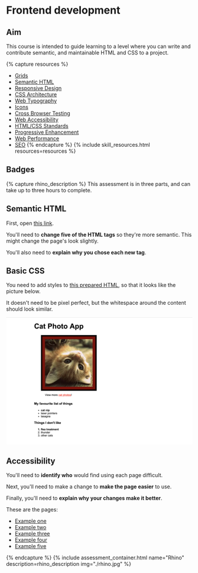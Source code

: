 # Frontend development

## Aim
This course is intended to guide learning to a level where you can write and contribute semantic, and maintainable HTML and CSS to a project.

{% capture resources %}
- [Grids](./resources/grids.md)
- [Semantic HTML](./resources/semantic-html.md)
- [Responsive Design](./resources/responsive-design.md)
- [CSS Architecture](./resources/css-architecture.md)
- [Web Typography](./resources/web-typography.md)
- [Icons](./resources/icons.md)
- [Cross Browser Testing](./resources/cross-browser-testing.md)
- [Web Accessibility](./resources/web-accessibility.md)
- [HTML/CSS Standards](./resources/html-css-standards.md)
- [Progressive Enhancement](./resources/progressive-enhancement.md)
- [Web Performance](./resources/web-performance.md)
- [SEO](./resources/seo.md)
{% endcapture %}
{% include skill_resources.html resources=resources %}


## Badges

{% capture rhino_description %}
This assessment is in three parts, and can take up to three hours to complete.

## Semantic HTML

First, open [this link][rhino-semantic-html-page].

You'll need to **change five of the HTML tags** so they're more semantic. This might change the page's look slightly.

You'll also need to **explain why you chose each new tag**.

[rhino-semantic-html-page]: https://codepen.io/kjdchapman/pen/zXzQYw

## Basic CSS

You need to add styles to [this prepared HTML][rhino-unstyled-html-page], so that it looks like the picture below.

It doesn't need to be pixel perfect, but the whitespace around the content should look similar.

![How the webpage should look](resources/rhino-expected-styles.png)

[rhino-unstyled-html-page]: https://codepen.io/kjdchapman/pen/mgwYKZ

## Accessibility

You'll need to **identify who** would find using each page difficult.

Next, you'll need to make a change to **make the page easier** to use.

Finally, you'll need to **explain why your changes make it better**.

These are the pages:

* [Example one][rhino-big-button]
* [Example two][rhino-delivery-healthchecks]
* [Example three][rhino-control-panel]
* [Example four][rhino-click-heres]
* [Example five][rhino-favourite-number]

[rhino-big-button]: https://codepen.io/anon/pen/YbQyEL
[rhino-delivery-healthchecks]: https://codepen.io/anon/pen/WBOQXV
[rhino-control-panel]: https://codepen.io/anon/pen/xNrZbW
[rhino-click-heres]: https://codepen.io/anon/pen/WBOQLb
[rhino-favourite-number]: https://codepen.io/anon/pen/YbQwbP
{% endcapture %}
{% include assessment_container.html name="Rhino" description=rhino_description img="./rhino.jpg" %}
